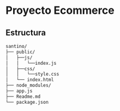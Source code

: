 # Proyecto Ecommerce 

## Estructura

```bash
santino/
├── public/
│   ├──js/
│   │   └──index.js
│   ├──css/
│   │   └──style.css
│   └── index.html
├── node_modules/
├── app.js
├── Readme.md
└── package.json
```
